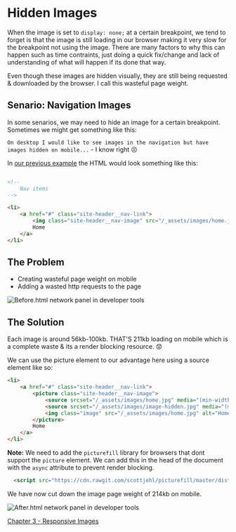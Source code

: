 # Hidden Images
When the image is set to `display: none;` at a certain breakpoint, we tend to forget is that the image is still loading in our browser making it very slow for the breakpoint not using the image. There are many factors to why this can happen such as time contraints, just doing a quick fix/change and lack of understanding of what will happen if its done that way.

Even though these images are hidden visually, they are still being requested & downloaded by the browser. I call this wasteful page weight.

## Senario: Navigation Images

In some senarios, we may need to hide an image for a certain breakpoint. Sometimes we might get something like this:

`On desktop I would like to see images in the navigation but have images hidden on mobile...` - I know right :persevere:

In [our previous example](http://performance-kit.surge.sh/01/after.html) the HTML would look something like this:

```html

<!--
	Nav items
-->

<li>
	<a href="#" class="site-header__nav-link">
		<img class="site-header__nav-image" src="/_assets/images/home.jpg" alt="Home" />
		Home
	</a>
</li>
```

## The Problem

- Creating wasteful page weight on mobile
- Adding a wasted http requests to the page

![Before.html network panel in developer tools](https://raw.githubusercontent.com/code-mattclaffey/performance-kit/master/02-hidden-images/screenshots/before-html-network.png)

## The Solution
Each image is around 56kb-100kb. THAT'S 211kb loading on mobile which is a complete waste & its a render blocking resource. :worried:

We can use the picture element to our advantage here using a source element like so:

```html
<li>
	<a href="#" class="site-header__nav-link">
		<picture class="site-header__nav-image">
			<source srcset="/_assets/images/home.jpg" media="(min-width: 48em)">
			<source srcset="/_assets/images/image-hidden.jpg" media="(max-width: 48em)">
			<img class="image" src="/_assets/images/home.jpg" alt="Home"/>
		</picture>
		Home
	</a>
</li>
```

**Note:** We need to add the `picturefill` library for browsers that dont support the `picture` element. We can add this in the head of the document with the `async` attribute to prevent render blocking.

```html
  <script src="https://cdn.rawgit.com/scottjehl/picturefill/master/dist/picturefill.min.js" async></script>
```

We have now cut down the image page weight of 214kb on mobile.

![After.html network panel in developer tools](https://raw.githubusercontent.com/code-mattclaffey/performance-kit/master/02-hidden-images/screenshots/after-html-network.png)

[Chapter 3 - Responsive Images](https://github.com/code-mattclaffey/performance-kit/tree/master/03-responsive-images/readme.md)
